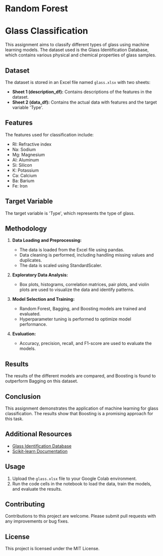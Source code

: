# Random Forest
# Glass Classification

This assignment aims to classify different types of glass using machine learning models. The dataset used is the Glass Identification Database, which contains various physical and chemical properties of glass samples.

## Dataset

The dataset is stored in an Excel file named `glass.xlsx` with two sheets:

- **Sheet 1 (description_df):** Contains descriptions of the features in the dataset.
- **Sheet 2 (data_df):** Contains the actual data with features and the target variable 'Type'.

## Features

The features used for classification include:

- RI: Refractive index
- Na: Sodium
- Mg: Magnesium
- Al: Aluminum
- Si: Silicon
- K: Potassium
- Ca: Calcium
- Ba: Barium
- Fe: Iron

## Target Variable

The target variable is 'Type', which represents the type of glass.

## Methodology

1. **Data Loading and Preprocessing:**
   - The data is loaded from the Excel file using pandas.
   - Data cleaning is performed, including handling missing values and duplicates.
   - The data is scaled using StandardScaler.

2. **Exploratory Data Analysis:**
   - Box plots, histograms, correlation matrices, pair plots, and violin plots are used to visualize the data and identify patterns.

3. **Model Selection and Training:**
   - Random Forest, Bagging, and Boosting models are trained and evaluated.
   - Hyperparameter tuning is performed to optimize model performance.

4. **Evaluation:**
   - Accuracy, precision, recall, and F1-score are used to evaluate the models.

## Results

The results of the different models are compared, and Boosting is found to outperform Bagging on this dataset.

## Conclusion

This assignment demonstrates the application of machine learning for glass classification. The results show that Boosting is a promising approach for this task.

## Additional Resources

- [Glass Identification Database](https://archive.ics.uci.edu/ml/datasets/glass+identification)
- [Scikit-learn Documentation](https://scikit-learn.org/stable/)

## Usage

1. Upload the `glass.xlsx` file to your Google Colab environment.
2. Run the code cells in the notebook to load the data, train the models, and evaluate the results.

## Contributing

Contributions to this project are welcome. Please submit pull requests with any improvements or bug fixes.

## License

This project is licensed under the MIT License.
